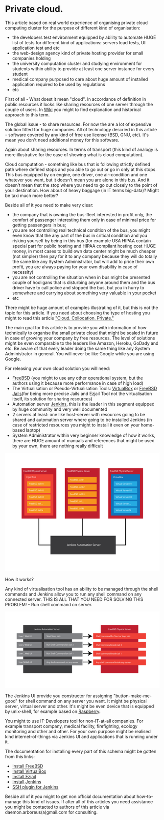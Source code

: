 # Private cloud.

This article based on real world experience of organising private cloud computing cluster for the purpose of different kind of organisation:

* the developers test environment equipped by ability to automate HUGE list of tests for different kind of applications: servers load tests, UI application test and etc 
* the web-design agency kind of private hosting provider for small companies holding 
* the university computation cluster and studying environment for students within ability to provide at least one server instance for every student 
* medical company purposed to care about huge amount of installed application required to be used by regulations 
* etc 

First of all - What doest it mean "cloud". In accordance of definition in public resources it looks like sharing resources of one server through the couple of users. In [Wiki](https://en.wikipedia.org/wiki/Cloud_computing) you might to find explanation and historical approach to this term.

The global issue - to share resources. For now the are a lot of expensive solution fitted for huge companies. All of technology descried in this article - software covered by any kind of free use license (BSD, GNU, etc). It's mean you don't need additional money for this software.

Again about sharing resources. In terms of transport (this kind of analogy is more illustrative for the case of showing what is cloud computation). 

Cloud computation - something like bus that is following strictly defined path where defined stops and you able to go out or go in only at this stops. This bus equipped by on engine, one driver, one air-condition and one whatever you want, but it doesn't mean you are alone in this bus. And it doesn't mean that the stop where you need to go out closely to the point of your destination. How about of heavy baggage (in IT terms big-data)? Might be taxi much more better?

Beside all of it you need to make very clear:

* the company that is owning the bus-fleet interested in profit only, the comfort of passenger interesting them only in case of minimal price for getting passengers in bus;
* you are not controlling real technical condition of the bus, you might even know that the any part of the bus in critical condition and you risking yourself by being in this bus (for example USA HIPAA contain special part for public hosting and HIPAA compliant hosting cost HUGE money, in most cases to build own data center might be much cheaper (not simpler) then pay for it to any company because they will do totally the same like any System Administrator, but will add to price their own profit, you are always paying for your own disability in case of necessity)
* you are not controlling the situation when in bus might be presented couple of hooligans that is disturbing anyone around them and the bus driver have to call police and stopped the bus, but you in hurry to somewhere and carrying about something very valuable in your pocket
* etc

There might be huge amount of examples illustrating of it, but this is not the topic for this article. If you need about choosing the type of hosting you might to read this article ["Cloud. Collocation. Private."](https://github.com/ArboreusSystems/arboreus_articles/blob/master/data_storage/cloud_collocation_private/eng.cloud_collocation_private.md)

The main goal for this article is to provide you with information of how technically to organise the small private cloud that might be scaled in future in case of growing your company by free resources. The level of solutions might be even comparable to the leaders like Amazon, Heroku, GoDady and etc. Be aware of that every leader doing the same thing like any System Administrator in general. You will never be like Google while you are using Google.

For releasing your own cloud solution you will need:

* [FreeBSD](https://www.freebsd.org) (you might to use any other operational system, but the authors using it because more performance in case of high load)
* The Virtualisation or Pseudo-Virtualisation Tools: [VirtualBox](https://www.virtualbox.org/wiki/Downloads) or [FreeBSD Jails](https://www.freebsd.org/doc/handbook/jails.html)(for being more precise Jails and Ezjail Tool not the virtualisation itself, its solution for sharing resources)
* Automation server [Jenkins](https://jenkins.io), this is the leader in this segment equipped by huge community and very well documented
* 2 servers at least: one like host-server with resources going to be shared and automation server where going to be installed Jenkins (in case of restricted resources you might to install it even on your home-based laptop)
* System Administrator within very beginner knowledge of how it works, there are HUGE amount of manuals and references that might be used by your own, there are nothing really difficult

![](https://raw.githubusercontent.com/ArboreusSystems/arboreus_articles/master/freebsd/private_cloud/illustrations/private_cloud_001.png)

How it works?

Any kind of virtualisation tool has an ability to be managed through the shell commands and Jenkins allow you to run any shell command on any connected server. THIS IS ALL THAT YOU NEED FOR SOLVING THIS PROBLEM! - Run shell command on server.

![](https://raw.githubusercontent.com/ArboreusSystems/arboreus_articles/master/freebsd/private_cloud/illustrations/private_cloud_002.png)

The Jenkins UI provide you constructor for assigning "button-make-me-good" for shell command on any server you want. It might be physical server, virtual server and other. It's might be even device that is equipped by unix-shell, for example based on [Raspberry](https://www.raspberrypi.org).

You might to use IT-Developers tool for non-IT-at-all companies.  For example transport company, medical facility, firefighting, ecology monitoring and other and other. For your own purpose might be realised kind internet-of-things via Jenkins UI and applications that is running under it.

The documentation for installing every part of this schema might  be gotten from this links:

* [Install FreeBSD](https://www.freebsd.org/doc/handbook/bsdinstall.html)
* [Install VirtualBox](https://www.freebsd.org/doc/handbook/virtualization-host-virtualbox.html)
* [Install Ezjail](https://www.freebsd.org/doc/handbook/jails-ezjail.html)
* [Install Jenkins](https://wiki.jenkins.io/display/JENKINS/FreeBSD)
* [SSH plugin for Jenkins](https://wiki.jenkins.io/display/JENKINS/SSH+plugin)

Beside all of it you might to get non official documentation about how-to-manage this kind of issues. If after all of this articles you need assistance you might be contacted to authors of this article via daemon.arboreus(a)gmail.com for consulting.
